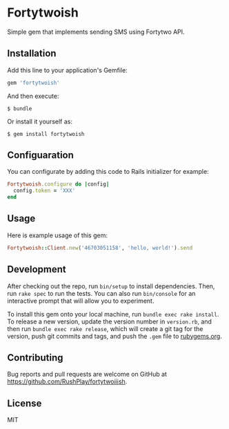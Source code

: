 # Fortytwoish

Simple gem that implements sending SMS using Fortytwo API.

## Installation

Add this line to your application's Gemfile:

```ruby
gem 'fortytwoish'
```

And then execute:

    $ bundle

Or install it yourself as:

    $ gem install fortytwoish

## Configuaration

You can configurate by adding this code to Rails initializer for example:

```ruby
Fortytwoish.configure do |config|
  config.token = 'XXX'
end
```

## Usage

Here is example usage of this gem:

```ruby
Fortytwoish::Client.new('46703051158', 'hello, world!').send
```

## Development

After checking out the repo, run `bin/setup` to install dependencies. Then, run `rake spec` to run the tests. You can also run `bin/console` for an interactive prompt that will allow you to experiment.

To install this gem onto your local machine, run `bundle exec rake install`. To release a new version, update the version number in `version.rb`, and then run `bundle exec rake release`, which will create a git tag for the version, push git commits and tags, and push the `.gem` file to [rubygems.org](https://rubygems.org).

## Contributing

Bug reports and pull requests are welcome on GitHub at https://github.com/RushPlay/fortytwoiiish.

## License

MIT
